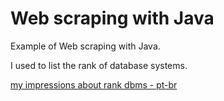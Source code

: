 # Web scraping with Java

Example of Web scraping with Java.

I used to list the rank of database systems.

[my impressions about rank dbms - pt-br](https://fabio.recife.br/blog/2019/04/20/Rank-dos-sistemas-de-banco-de-dados/)
